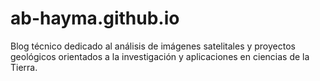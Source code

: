 # ab-hayma.github.io
Blog técnico dedicado al análisis de imágenes satelitales y proyectos geológicos orientados a la investigación y aplicaciones en ciencias de la Tierra.
